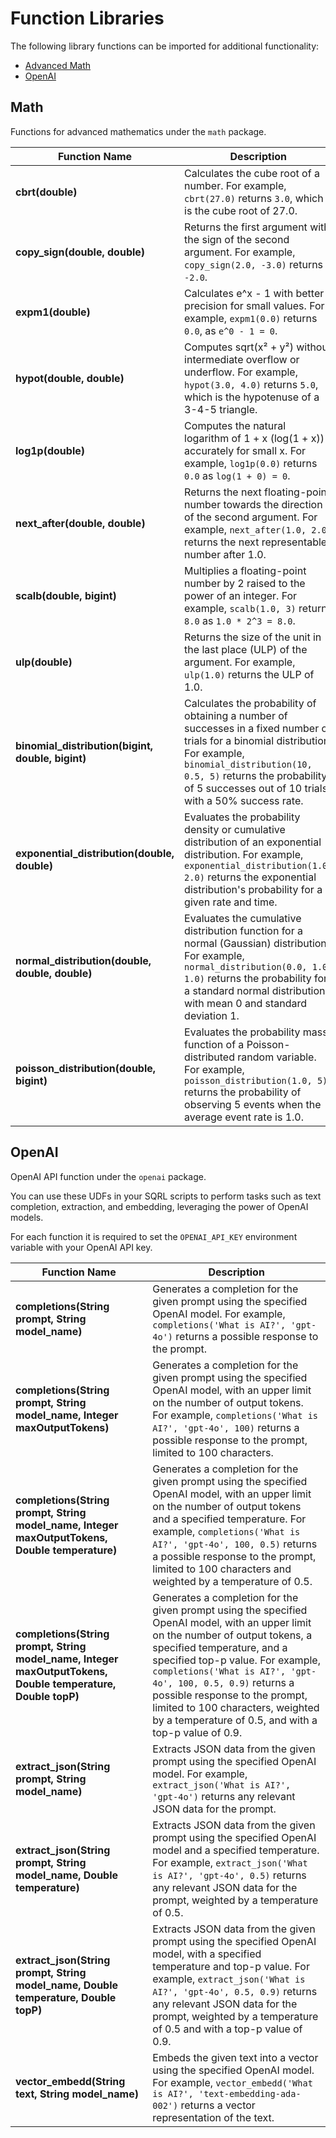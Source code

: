 # Function Libraries

The following library functions can be imported for additional functionality:
* [Advanced Math](#math)
* [OpenAI](#openai)

## Math

Functions for advanced mathematics under the `math` package.

| **Function Name**                   | **Description**                                                                                                                                                         |
|-------------------------------------|-------------------------------------------------------------------------------------------------------------------------------------------------------------------------|
| **cbrt(double)**                    | Calculates the cube root of a number. For example, `cbrt(27.0)` returns `3.0`, which is the cube root of 27.0.                                                          |
| **copy_sign(double, double)**       | Returns the first argument with the sign of the second argument. For example, `copy_sign(2.0, -3.0)` returns `-2.0`.                                                    |
| **expm1(double)**                   | Calculates e^x - 1 with better precision for small values. For example, `expm1(0.0)` returns `0.0`, as `e^0 - 1 = 0`.                                                   |
| **hypot(double, double)**           | Computes sqrt(x² + y²) without intermediate overflow or underflow. For example, `hypot(3.0, 4.0)` returns `5.0`, which is the hypotenuse of a 3-4-5 triangle.            |
| **log1p(double)**                   | Computes the natural logarithm of 1 + x (log(1 + x)) accurately for small x. For example, `log1p(0.0)` returns `0.0` as `log(1 + 0) = 0`.                              |
| **next_after(double, double)**      | Returns the next floating-point number towards the direction of the second argument. For example, `next_after(1.0, 2.0)` returns the next representable number after 1.0. |
| **scalb(double, bigint)**           | Multiplies a floating-point number by 2 raised to the power of an integer. For example, `scalb(1.0, 3)` returns `8.0` as `1.0 * 2^3 = 8.0`.                             |
| **ulp(double)**                     | Returns the size of the unit in the last place (ULP) of the argument. For example, `ulp(1.0)` returns the ULP of 1.0.                                                   |
| **binomial_distribution(bigint, double, bigint)** | Calculates the probability of obtaining a number of successes in a fixed number of trials for a binomial distribution. For example, `binomial_distribution(10, 0.5, 5)` returns the probability of 5 successes out of 10 trials with a 50% success rate. |
| **exponential_distribution(double, double)** | Evaluates the probability density or cumulative distribution of an exponential distribution. For example, `exponential_distribution(1.0, 2.0)` returns the exponential distribution's probability for a given rate and time. |
| **normal_distribution(double, double, double)** | Evaluates the cumulative distribution function for a normal (Gaussian) distribution. For example, `normal_distribution(0.0, 1.0, 1.0)` returns the probability for a standard normal distribution with mean 0 and standard deviation 1. |
| **poisson_distribution(double, bigint)** | Evaluates the probability mass function of a Poisson-distributed random variable. For example, `poisson_distribution(1.0, 5)` returns the probability of observing 5 events when the average event rate is 1.0. |


## OpenAI

OpenAI API function under the `openai` package.

You can use these UDFs in your SQRL scripts to perform tasks such as text completion, extraction, and embedding, leveraging the power of OpenAI models.

For each function it is required to set the `OPENAI_API_KEY` environment variable with your OpenAI API key.

| **Function Name**                   | **Description**                                                                                                                                                                                                                                                                                                                                                                                                                                                      |
|-------------------------------------|----------------------------------------------------------------------------------------------------------------------------------------------------------------------------------------------------------------------------------------------------------------------------------------------------------------------------------------------------------------------------------------------------------------------------------------------------------------------|
| **completions(String prompt, String model_name)**        | Generates a completion for the given prompt using the specified OpenAI model. For example, `completions('What is AI?', 'gpt-4o')` returns a possible response to the prompt.                                                                                                                                                                                                                                                                                         |
| **completions(String prompt, String model_name, Integer maxOutputTokens)**       | Generates a completion for the given prompt using the specified OpenAI model, with an upper limit on the number of output tokens.                                             For example, `completions('What is AI?', 'gpt-4o', 100)` returns a possible response to the prompt, limited to 100 characters.                                                                                                                                                         |
| **completions(String prompt, String model_name, Integer maxOutputTokens, Double temperature)**       | Generates a completion for the given prompt using the specified OpenAI model, with an upper limit on the number of output tokens and a specified temperature. For example, `completions('What is AI?', 'gpt-4o', 100, 0.5)` returns a possible response to the prompt, limited to 100 characters and weighted by a temperature of 0.5.                                                                                                                               |
| **completions(String prompt, String model_name, Integer maxOutputTokens, Double temperature, Double topP)**       | Generates a completion for the given prompt using the specified OpenAI model, with an upper limit on the number of output tokens, a specified temperature, and a specified top-p value. For example, `completions('What is AI?', 'gpt-4o', 100, 0.5, 0.9)` returns a possible response to the prompt, limited to 100 characters, weighted by a temperature of 0.5, and with a top-p value of 0.9.                                                                    |
| **extract_json(String prompt, String model_name)**        | Extracts JSON data from the given prompt using the specified OpenAI model. For example, `extract_json('What is AI?', 'gpt-4o')` returns any relevant JSON data for the prompt.                                                                                                                                                                                                                                                                                                               |
| **extract_json(String prompt, String model_name, Double temperature)**       | Extracts JSON data from the given prompt using the specified OpenAI model and a specified temperature. For example,                                                             `extract_json('What is AI?', 'gpt-4o', 0.5)` returns any relevant JSON data for the prompt, weighted by a temperature of 0.5.                                                                                                                                                                                |
| **extract_json(String prompt, String model_name, Double temperature, Double topP)**       | Extracts JSON data from the given prompt using the specified OpenAI model, with a specified temperature and top-p value.                                                                                                                                                                                       For example, `extract_json('What is AI?', 'gpt-4o', 0.5, 0.9)` returns any relevant JSON data for the prompt, weighted by a temperature of 0.5 and with a top-p value of 0.9. |
| **vector_embedd(String text, String model_name)**        | Embeds the given text into a vector using the specified OpenAI model. For example, `vector_embedd('What is AI?', 'text-embedding-ada-002')` returns a vector representation of the text.                                                                                                                     |